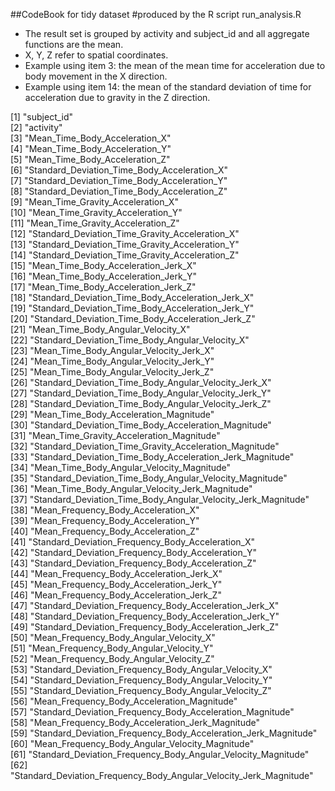 ##CodeBook for tidy dataset
#produced by the R script run_analysis.R

* The result set is grouped by activity and subject_id and all aggregate functions are the mean.
* X, Y, Z refer to spatial coordinates.
* Example using item 3: the mean of the mean time for acceleration due to body movement in the X direction.
* Example using item 14: the mean of the standard deviation of time for acceleration due to gravity in the Z direction. 

 [1] "subject_id"                                                       
 [2] "activity"                                                         
 [3] "Mean_Time_Body_Acceleration_X"                                    
 [4] "Mean_Time_Body_Acceleration_Y"                                    
 [5] "Mean_Time_Body_Acceleration_Z"                                    
 [6] "Standard_Deviation_Time_Body_Acceleration_X"                      
 [7] "Standard_Deviation_Time_Body_Acceleration_Y"                      
 [8] "Standard_Deviation_Time_Body_Acceleration_Z"                      
 [9] "Mean_Time_Gravity_Acceleration_X"                                 
[10] "Mean_Time_Gravity_Acceleration_Y"                                 
[11] "Mean_Time_Gravity_Acceleration_Z"                                 
[12] "Standard_Deviation_Time_Gravity_Acceleration_X"                   
[13] "Standard_Deviation_Time_Gravity_Acceleration_Y"                   
[14] "Standard_Deviation_Time_Gravity_Acceleration_Z"                   
[15] "Mean_Time_Body_Acceleration_Jerk_X"                               
[16] "Mean_Time_Body_Acceleration_Jerk_Y"                               
[17] "Mean_Time_Body_Acceleration_Jerk_Z"                               
[18] "Standard_Deviation_Time_Body_Acceleration_Jerk_X"                 
[19] "Standard_Deviation_Time_Body_Acceleration_Jerk_Y"                 
[20] "Standard_Deviation_Time_Body_Acceleration_Jerk_Z"                 
[21] "Mean_Time_Body_Angular_Velocity_X"                                
[22] "Standard_Deviation_Time_Body_Angular_Velocity_X"                  
[23] "Mean_Time_Body_Angular_Velocity_Jerk_X"                           
[24] "Mean_Time_Body_Angular_Velocity_Jerk_Y"                           
[25] "Mean_Time_Body_Angular_Velocity_Jerk_Z"                           
[26] "Standard_Deviation_Time_Body_Angular_Velocity_Jerk_X"             
[27] "Standard_Deviation_Time_Body_Angular_Velocity_Jerk_Y"             
[28] "Standard_Deviation_Time_Body_Angular_Velocity_Jerk_Z"             
[29] "Mean_Time_Body_Acceleration_Magnitude"                            
[30] "Standard_Deviation_Time_Body_Acceleration_Magnitude"              
[31] "Mean_Time_Gravity_Acceleration_Magnitude"                         
[32] "Standard_Deviation_Time_Gravity_Acceleration_Magnitude"           
[33] "Standard_Deviation_Time_Body_Acceleration_Jerk_Magnitude"         
[34] "Mean_Time_Body_Angular_Velocity_Magnitude"                        
[35] "Standard_Deviation_Time_Body_Angular_Velocity_Magnitude"          
[36] "Mean_Time_Body_Angular_Velocity_Jerk_Magnitude"                   
[37] "Standard_Deviation_Time_Body_Angular_Velocity_Jerk_Magnitude"     
[38] "Mean_Frequency_Body_Acceleration_X"                               
[39] "Mean_Frequency_Body_Acceleration_Y"                               
[40] "Mean_Frequency_Body_Acceleration_Z"                               
[41] "Standard_Deviation_Frequency_Body_Acceleration_X"                 
[42] "Standard_Deviation_Frequency_Body_Acceleration_Y"                 
[43] "Standard_Deviation_Frequency_Body_Acceleration_Z"                 
[44] "Mean_Frequency_Body_Acceleration_Jerk_X"                          
[45] "Mean_Frequency_Body_Acceleration_Jerk_Y"                          
[46] "Mean_Frequency_Body_Acceleration_Jerk_Z"                          
[47] "Standard_Deviation_Frequency_Body_Acceleration_Jerk_X"            
[48] "Standard_Deviation_Frequency_Body_Acceleration_Jerk_Y"            
[49] "Standard_Deviation_Frequency_Body_Acceleration_Jerk_Z"            
[50] "Mean_Frequency_Body_Angular_Velocity_X"                           
[51] "Mean_Frequency_Body_Angular_Velocity_Y"                           
[52] "Mean_Frequency_Body_Angular_Velocity_Z"                           
[53] "Standard_Deviation_Frequency_Body_Angular_Velocity_X"             
[54] "Standard_Deviation_Frequency_Body_Angular_Velocity_Y"             
[55] "Standard_Deviation_Frequency_Body_Angular_Velocity_Z"             
[56] "Mean_Frequency_Body_Acceleration_Magnitude"                       
[57] "Standard_Deviation_Frequency_Body_Acceleration_Magnitude"         
[58] "Mean_Frequency_Body_Acceleration_Jerk_Magnitude"                  
[59] "Standard_Deviation_Frequency_Body_Acceleration_Jerk_Magnitude"    
[60] "Mean_Frequency_Body_Angular_Velocity_Magnitude"                   
[61] "Standard_Deviation_Frequency_Body_Angular_Velocity_Magnitude"     
[62] "Standard_Deviation_Frequency_Body_Angular_Velocity_Jerk_Magnitude"
